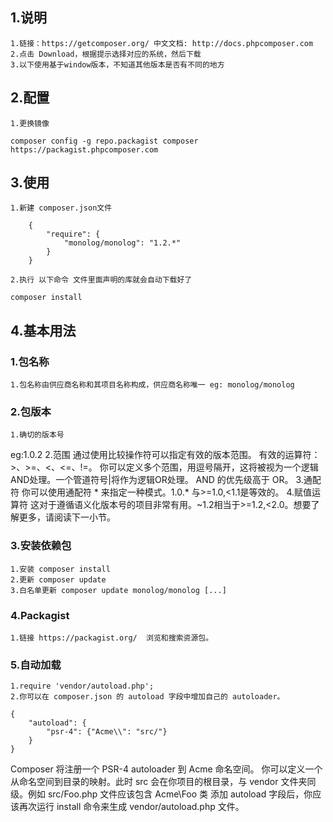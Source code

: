 ## 1.说明
	1.链接：https://getcomposer.org/ 中文文档: http://docs.phpcomposer.com
	2.点击 Download，根据提示选择对应的系统，然后下载
	3.以下使用基于window版本，不知道其他版本是否有不同的地方
## 2.配置
	1.更换镜像 
```composer config -g repo.packagist composer https://packagist.phpcomposer.com```
## 3.使用
	1.新建 composer.json文件
```
	{
		"require": {
			"monolog/monolog": "1.2.*"
		}
	}
```
	2.执行 以下命令 文件里面声明的库就会自动下载好了
```composer install```	
	
## 4.基本用法
### 1.包名称 
	1.包名称由供应商名称和其项目名称构成，供应商名称唯一 eg: monolog/monolog
### 2.包版本
	1.确切的版本号 
eg:1.0.2
	2.范围 
通过使用比较操作符可以指定有效的版本范围。 
有效的运算符：>、>=、<、<=、!=。 
你可以定义多个范围，用逗号隔开，这将被视为一个逻辑AND处理。一个管道符号|将作为逻辑OR处理。 
AND 的优先级高于 OR。
	3.通配符
你可以使用通配符 * 来指定一种模式。1.0.* 与>=1.0,<1.1是等效的。
	4.赋值运算符
这对于遵循语义化版本号的项目非常有用。~1.2相当于>=1.2,<2.0。想要了解更多，请阅读下一小节。
### 3.安装依赖包
	1.安装 composer install
	2.更新 composer update
	3.白名单更新 composer update monolog/monolog [...]
### 4.Packagist
	1.链接 https://packagist.org/  浏览和搜索资源包。
### 5.自动加载
	1.require 'vendor/autoload.php';
	2.你可以在 composer.json 的 autoload 字段中增加自己的 autoloader。
```
{
    "autoload": {
        "psr-4": {"Acme\\": "src/"}
    }
}
```
Composer 将注册一个 PSR-4 autoloader 到 Acme 命名空间。
你可以定义一个从命名空间到目录的映射。此时 src 会在你项目的根目录，与 vendor 文件夹同级。例如 src/Foo.php 文件应该包含 Acme\Foo 类
添加 autoload 字段后，你应该再次运行 install 命令来生成 vendor/autoload.php 文件。




